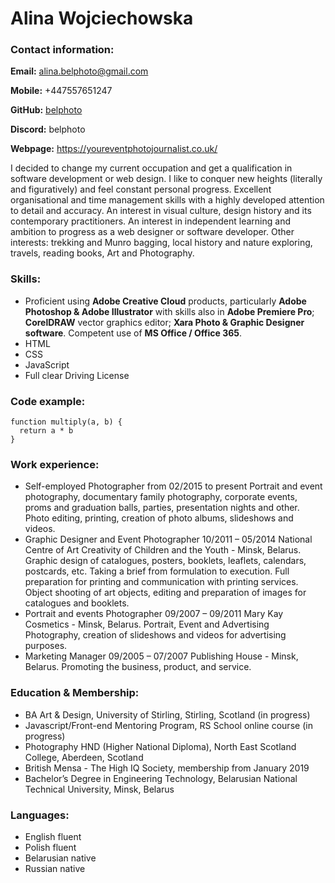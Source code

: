# Alina Wojciechowska

### Contact information:

**Email:** alina.belphoto@gmail.com

**Mobile:** +447557651247

**GitHub:** [belphoto](https://github.com/belphoto)

**Discord:** belphoto

**Webpage:** <https://youreventphotojournalist.co.uk/>

I decided to change my current occupation and get a qualification in software development or web design. I like to conquer new heights (literally and figuratively) and feel constant personal progress. Excellent organisational and time management skills with a highly developed attention to detail and accuracy. An interest in visual culture, design history and its contemporary practitioners. An interest in independent learning and ambition to progress as a web designer or software developer. Other interests: trekking and Munro bagging, local history and nature exploring, travels, reading books, Art and Photography.

### Skills:

- Proficient using **Adobe Creative Cloud** products, particularly **Adobe Photoshop & Adobe Illustrator** with skills also in **Adobe Premiere Pro**; **CorelDRAW** vector graphics editor; **Xara Photo & Graphic Designer software**. Competent use of **MS Office / Office 365**.
- HTML
- CSS
- JavaScript
- Full clear Driving License

### Code example:
```
function multiply(a, b) {
  return a * b
}
```

### Work experience:

- Self-employed Photographer from 02/2015 to present Portrait and event photography, documentary family photography, corporate events, proms and graduation balls, parties, presentation nights and other. Photo editing, printing, creation of photo albums, slideshows and videos.
- Graphic Designer and Event Photographer 10/2011 – 05/2014 National Centre of Art Creativity of Children and the Youth - Minsk, Belarus. Graphic design of catalogues, posters, booklets, leaflets, calendars, postcards, etc. Taking a brief from formulation to execution. Full preparation for printing and communication with printing services. Object shooting of art objects, editing and preparation of images for catalogues and booklets.
- Portrait and events Photographer 09/2007 – 09/2011 Mary Kay Cosmetics - Minsk, Belarus. Portrait, Event and Advertising Photography, creation of slideshows and videos for advertising purposes.
- Marketing Manager 09/2005 – 07/2007 Publishing House - Minsk, Belarus. Promoting the business, product, and service.

### Education & Membership:
- BA Art & Design, University of Stirling, Stirling, Scotland (in progress)
- Javascript/Front-end Mentoring Program, RS School online course (in progress)
- Photography HND (Higher National Diploma), North East Scotland College, Aberdeen, Scotland
- British Mensa - The High IQ Society, membership from January 2019
- Bachelor’s Degree in Engineering Technology, Belarusian National Technical University, Minsk, Belarus


### Languages:

- English fluent
- Polish fluent
- Belarusian native
- Russian native
